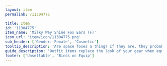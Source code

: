```yaml
---
layout: item
permalink: /11304775

title: Item
id: '11304775'
item_name: 'Milky Way Shine Fox Ears (F)'
icon_url: 'item/icon/11304775.png'
sub_header: ['Gender: Female', 'Cosmetic']
tooltip_description: 'Are space foxes a thing? If they are, they probably have ears like these.'
guide_description: 'Outfit items replace the look of your gear when equipped.'
footer: ['Unsellable', 'Binds on Equip']
---
```

